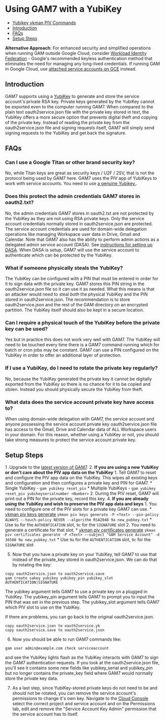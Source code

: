 # Using GAM7 with a YubiKey
- [Yubikey ykman PIV Commands](https://docs.yubico.com/software/yubikey/tools/ykman/PIV_Commands.html)
- [Introduction](#introduction)
- [FAQs](#faqs)
- [Setup Steps](#setup-steps)

**Alternative Approach**: For enhanced security and simplified operations when running GAM outside Google Cloud, consider [Workload Identity Federation](https://github.com/GAM-team/GAM/wiki/Using-GAM7-with-keyless-authentication-Workload-Identity-Federation) - Google's recommended keyless authentication method that eliminates the need for managing any long-lived credentials. If running GAM in Google Cloud, use [attached service accounts on GCE](https://github.com/GAM-team/GAM/wiki/Running-GAM7-securely-on-a-Google-Compute-Engine) instead.

## Introduction
GAM7 supports using a [YubiKey](https://www.yubico.com/products/yubikey-5-overview/) to generate and store the service account's private RSA key. Private keys generated by the YubiKey cannot be exported even to the computer running GAM7. When compared to the plain text oauth2service.json file with the private key stored in text, the YubiKey offers a more secure option that prevents digital theft and copying of the private key. Instead of reading the private key from the oauth2service.json file and signing requests itself, GAM7 will simply send signing requests to the YubiKey and get back the signature.

## FAQs
### Can I use a Google Titan or other brand security key?
No, while Titan keys are great as security keys / U2F / 2SV, that is not the protocol being used by GAM7 here. GAM7 uses the PIV app of YubiKeys to work with service accounts. You need to use [a genuine Yubikey.](https://yubico.com/genuine/).

### Does this protect the admin credentials GAM7 stores in oauth2.txt?
No, the admin credentials GAM7 stores in oauth2.txt are not protected by the YubiKey as they are not using RSA private keys. Only the service account credentials normally stored in oauth2service.json are protected. The service account credentials are used for domain-wide delegation operations like managing Workspace user data in Drive, Gmail and Calendar. Note that GAM7 also has the ability to perform admin actions as a delegated admin service account (DASA). See [instructions for setting up DASA](https://github.com/GAM-team/GAM/wiki/Using-GAM7-with-a-delegated-admin-service-account.md). When DASA is setup, GAM7 will use the service account to authenticate which can be protected by the YubiKey.

### What if someone physically steals the YubiKey?
The YubiKey can be configured with a PIN that must be entered in order for it to sign data with the private key. GAM7 stores this PIN string in the oauth2service.json file so it can use it as needed. What this means is that an attacker would need to steal *both* the physical YubiKey and the PIN stored in oauth2service.json. The recommendation is to store oauth2service.json and the rest of the GAM directory on an encrypted partition. The YubiKey itself should also be kept in a secure location.

### Can I require a physical touch of the YubiKey before the private key can be used?
Yes but in practice this does not work very well with GAM7. The YubiKey will need to be touched every time there is a GAM7 command running which for batch or cron jobs may be constant. GAM7 can use a PIN configured on the YubiKey in order to offer an additional layer of protection.

### If I use a YubiKey, do I need to rotate the private key regularly?
No, because the YubiKey generated the private key it cannot be digitally exported from the YubiKey so there is no chance for it to be copied and stolen. Instead you should physically secure the YubiKey from theft.

### What data does the service account private key have access to?
When using domain-wide delegation with GAM7, the service account and anyone possessing the service account private key oauth2service.json file has access to the Gmail, Drive and Calendar data of ALL Workspace users in your domain. For this reason, whether using a YubiKey or not, you should take strong measures to protect the service account private key.

## Setup Steps
1 .Upgrade to the [latest version of GAM7](https://github.com/GAM-team/GAM/wiki/How-to-Update-GAM7).
2. **If you are using a new YubiKey or don't care about the PIV app data on the YubiKey**
    1. Tell GAM7 to reset and configure the PIV app data on the YubiKey. This wipes all existing keys and configuration and then configures a private key and PIN for GAM7.
      * Single YubiKey - `gam yubikey reset_piv`
      * Multiple YubiKeys - `gam yubikey reset_piv yubikeyserialnumber <Number>`
    2. During the PIV reset, GAM7 will print out a PIN for the private key, record this key.
4. **If you are already using the YubiKey and wish to preserve the PIV app data and keys**
    1. You need to configure one of the PIV slots for a private key GAM7 can use.
      * [ykman piv keys generate](https://docs.yubico.com/software/yubikey/tools/ykman/PIV_Commands.html#ykman-piv-keys-options-command-args)
        `ykman piv keys generate -P <Text> --pin-policy ALWAYS --touch-policy NEVER --algorithm RSA2048 9a new_pubkey.txt`
      * Use `9a` for the `AUTHENTICATION` slot, `9c` for the `SIGNATURE` slot
    2. You need to generate a certificate for that slot.
      * [ykman piv certificates generate](https://docs.yubico.com/software/yubikey/tools/ykman/PIV_Commands.html#ykman-piv-certificates-generate-options-slot-public-key)
        `ykman piv certificates generate -P <Text> --subject "GAM Service Account" -d 36500 9a new_pubkey.txt`
      * Use `9a` for the `AUTHENTICATION` slot, `9c` for the `SIGNATURE` slot

5. Now that you have a private key on your YubiKey, tell GAM7 to use that instead of the private_key stored in oauth2service.json. We can do that by rotating the key:
```
copy oauth2service.json to oauth2service.save
gam create sakey yubikey yubikey_pin yubikey_slot AUTHENTICATION|SIGNATURE
```
The yubikey argument tells GAM7 to use a private key on a plugged in YubiKey. The yubikey_pin argument tells GAM7 to prompt you to input the PIN that was set in the previous step. The yubikey_slot argument tells GAM7 which PIV slot to use on the YubiKey.

If there are problems, you can go back to the original oauth2service.json.
```
copy oauth2service.json to oauth2service.yk
copy oauth2service.save to oauth2service.json
```

6. Now you should be able to run GAM7 commands like:
```
gam user admin@example.com check serviceaccount
```
and see the YubiKey lights flash as the YubiKey interacts with GAM7 to sign the GAM7 authentication requests. If you look at the oauth2service.json file, you'll see it contains some new fields like yubikey_serial and yubikey_pin but no longer contains the private_key field where GAM7 would normally store the private key data.

7. As a last step, since YubiKey-stored private keys do not need to be and should not be rotated, you can remove the service account's permissions to change it's own key. Navigate to the [Cloud Console](https://console.cloud.google.com/iam-admin/serviceaccounts) select the correct project and service account and on the Permissions tab, edit and remove the "Service Account Key Admin" permission that the service account has to itself.
